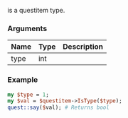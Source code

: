 is a questitem type.
### Arguments
**Name**|**Type**|**Description**
:---|:---|:---
type|int|

### Example

```perl
my $type = 1;
my $val = $questitem->IsType($type);
quest::say($val); # Returns bool
```